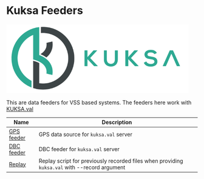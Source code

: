 # Kuksa Feeders
![kuksa.val Logo](./doc/img/logo.png)

This are data feeders for VSS based systems. The feeders here work with [KUKSA.val](https://github.com/eclipse/kuksa.val)

Name | Description
---- | -----------
[GPS feeder](./gps2val) | GPS data source for `kuksa.val` server
[DBC feeder](./dbc2val) | DBC feeder for `kuksa.val` server
[Replay](./replay)      | Replay script for previously recorded files when providing `kuksa.val` with --record argument
